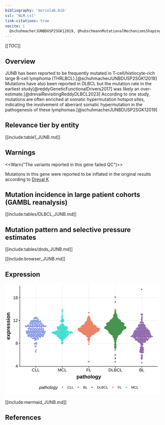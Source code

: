 ```yaml
---
bibliography: 'morinlab.bib'
csl: 'NLM.csl'
link-citations: true
nocite: |
  @schuhmacherJUNBDUSP2SGK12019, @hubschmannMutationalMechanismsShaping2021, @reddyGeneticFunctionalDrivers2017, @drevalRevisitingReddyDLBCL2023, @mottokIntegrativeGenomicAnalysis2019, 
---
```

[[_TOC_]]



## Overview
JUNB has been reported to be frequently mutated in T-cell/histiocyte-rich large B-cell lymphoma (THRLBCL).[@schuhmacherJUNBDUSP2SGK12019] Mutations have also been reported in DLBCL but the mutation rate in the earliest study[@reddyGeneticFunctionalDrivers2017] was likely an over-estimate.[@drevalRevisitingReddyDLBCL2023] According to one study, mutations are often enriched at somatic hypermutation hotspot sites, indicating the involvement of aberrant somatic hypermutation in the pathogenesis of these lymphomas.[@schuhmacherJUNBDUSP2SGK12019]


## Relevance tier by entity

[[include:table1_JUNB.md]]

## Warnings

<<Warn("The variants reported in this gene failed QC")>>

Mutations in this gene were reported to be inflated in the original results according to [Dreval K](https://www.biorxiv.org/content/10.1101/2023.11.21.567983v1)

## Mutation incidence in large patient cohorts (GAMBL reanalysis)

[[include:tables/DLBCL_JUNB.md]]


## Mutation pattern and selective pressure estimates

[[include:tables/dnds_JUNB.md]]




[[include:browser_JUNB.md]]

## Expression
![](images/gene_expression/JUNB_by_pathology.svg)
<!-- ORIGIN: reddyGeneticFunctionalDrivers2017 -->
<!-- DLBCL: reddyGeneticFunctionalDrivers2017 -->
<!-- PMBL: mottokIntegrativeGenomicAnalysis2019b -->


[[include:mermaid_JUNB.md]]

## References


